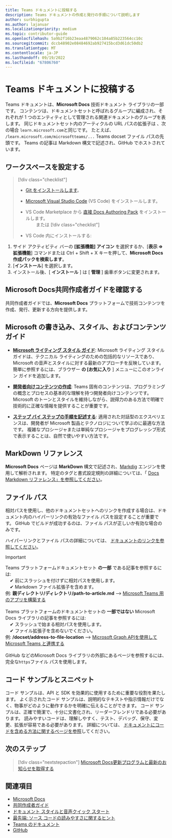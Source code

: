 ```yaml
---
title: Teams ドキュメントに投稿する
description: Teams ドキュメントの作成と発行の手順について説明します
author: surbhigupta
ms.author: lajanuar
ms.localizationpriority: medium
ms.topic: contributor-guide
ms.openlocfilehash: 5a9b2f16b23eaa4879062c104a85b223564cc10c
ms.sourcegitcommit: dccb48902e08484692ab927415bcd3d61dc50db2
ms.translationtype: MT
ms.contentlocale: ja-JP
ms.lasthandoff: 09/19/2022
ms.locfileid: "67806760"
---
```

# <a name="contribute-to-teams-documentation"></a>Teams ドキュメントに投稿する

Teams ドキュメントは、**Microsoft Docs** 技術ドキュメント ライブラリの一部です。 コンテンツは、ドキュメントセットと呼ばれるグループに編成され、それぞれが 1 つのエンティティとして管理される関連ドキュメントのグループを表します。 同じドキュメントセット内のアーティクルの URL パスの拡張子は 、次の場合 `learn.microsoft.com`と同じです。 たとえば、 `/learn.microsoft.com/microsoftteams/...` Teams docset ファイル パスの先頭です。 Teams の記事は Markdown 構文で記述され、GitHub でホストされています。

## <a name="set-up-your-workspace"></a>ワークスペースを設定する

> [!div class="checklist"]
>
> * [Git をインストールします](https://git-scm.com/book/en/v2/Getting-Started-Installing-Git)。
> * [Microsoft Visual Studio Code](https://code.visualstudio.com/) (VS Code) をインストールします。
> * VS Code Marketplace から [直接 Docs Authoring Pack](https://marketplace.visualstudio.com/items?itemName=docsmsft.docs-authoring-pack) をインストールします。
<br>&emsp;&emsp; または
> [!div class="checklist"]
>
> * VS Code 内にインストールする:

   1. サイド アクティビティ バーの **[拡張機能] アイコン** を選択するか、[**表示 =>拡張機能**] コマンドまたは Ctrl + Shift + X キーを押して、**Microsoft Docs作成パックを検索します**。
   1. [**インストール**] を選択します。
   1. インストール後、[ **インストール** ] は [ **管理** ] 歯車ボタンに変更されます。

## <a name="review-the-microsoft-docs-contributors-guide"></a>Microsoft Docs共同作成者ガイドを確認する

共同作成者ガイドでは、**Microsoft Docs** プラットフォームで技術コンテンツを作成、発行、更新する方向を提供します。

## <a name="microsoft-writing-style-and-content-guides"></a>Microsoft の書き込み、スタイル、およびコンテンツ ガイド

* **[Microsoft ライティング スタイル ガイド](/style-guide/welcome)**: Microsoft ライティング スタイル ガイドは、テクニカル ライティングのための包括的なリソースであり、Microsoft の音声とスタイルに対する最新のアプローチを反映しています。 簡単に参照するには、ブラウザー **の [お気に入り** ] メニューにこのオンライン ガイドを追加します。

* **[開発者向けコンテンツの作成](/style-guide/developer-content/)**: Teams 固有のコンテンツは、プログラミングの概念とプロセスの基本的な理解を持つ開発者向けコンテンツです。 Microsoft のトーンとスタイルを維持しながら、説得力のある方法で明確で技術的に正確な情報を提供することが重要です。

* **[ステップ バイ ステップの手順を記述する](/style-guide/procedures-instructions/writing-step-by-step-instructions)**: 適用された対話型のエクスペリエンスは、開発者が Microsoft 製品とテクノロジについて学ぶのに最適な方法です。 複雑なプロシージャまたは単純なプロシージャをプログレッシブ形式で表示することは、自然で使いやすい方法です。

## <a name="markdown-reference"></a>MarkDown リファレンス

**Microsoft Docs** ページは **MarkDown** 構文で記述され、[Markdig](https://github.com/lunet-io/markdig) エンジンを使用して解析されます。 特定のタグと書式設定規則の詳細については、「 [Docs Markdown リファレンス」を参照してください](/contribute/markdown-reference)。

## <a name="file-paths"></a>ファイル パス

相対パスを使用し、他のドキュメントセットへのリンクを作成する場合は、ドキュメント内のハイパーリンクの有効なファイル パスを設定することが重要です。 GitHub でビルドが成功するのは、ファイル パスが正しいか有効な場合のみです。

ハイパーリンクとファイル パスの詳細については、 [ドキュメントのリンクを参照してください](/contribute/how-to-write-links)。

> [!IMPORTANT]
> Teams プラットフォームドキュメントセット **の一部** である記事を参照するには:<br>
> &emsp;&#x2714; 前にスラッシュを付けずに相対パスを使用します。<br>
> &emsp;&#x2714; Markdown ファイル拡張子を含めます。<br>
>例:  **親ディレクトリ/ディレクトリ/path-to-article.md** —> [Microsoft Teams 用のアプリを構築する](../concepts/building-an-app.md) <br><br>
> Teams プラットフォームのドキュメントセットの **一部ではない** Microsoft Docs ライブラリの記事を参照するには:<br>
> &emsp;&#x2714; スラッシュで始まる相対パスを使用します。<br>
> &emsp;&#x2714; ファイル拡張子を含めないでください。 <br>
> 例: **/docset/address-to-file-location** —> [Microsoft Graph APIを使用して Microsoft Teams と連携する](/graph/api/resources/teams-api-overview)<br><br>
> GitHub などのMicrosoft Docs ライブラリの外部にあるページを参照するには、完全な`https`ファイル パスを使用します。<br>

## <a name="code-samples-and-snippets"></a>コード サンプルとスニペット

コード サンプルは、API と SDK を効果的に使用するために重要な役割を果たします。 よく示されたコード サンプルは、説明的なテキストや指示情報だけでなく、物事がどのように動作するかを明確に伝えることができます。 コード サンプルは、正確で簡潔で、十分に文書化され、リーダーフレンドリである必要があります。 読みやすいコードは、理解しやすく、テスト、デバッグ、保守、変更、拡張が容易である必要があります。 詳細については、 [ドキュメントにコードを含める方法に関するページを参照](/contribute/code-in-docs)してください。

## <a name="next-step"></a>次のステップ

> [!div class="nextstepaction"]
> [Microsoft Docs更新プログラムと最新のお知らせを取得する](/teamblog)

## <a name="see-also"></a>関連項目

* [Microsoft Docs](/)
* [共同作成者ガイド](/contribute)
* [ドキュメント スタイルと音声クイック スタート](/contribute/style-quick-start)
* [最先端: ソース コードの読みやすさに関するヒント](/archive/msdn-magazine/2014/october/cutting-edge-source-code-readability-tips)
* [Teams のドキュメント](/microsoftteams/platform/overview)
* [GitHub](https://github.com/MicrosoftDocs/msteams-docs/tree/master/msteams-platform)
